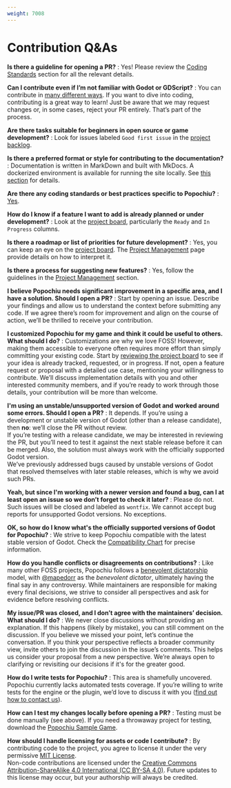 ```yaml
---
weight: 7008
---
```


# Contribution Q&As

**Is there a guideline for opening a PR?**
: Yes! Please review the [Coding Standards](../conventions#coding-standards) section for all the relevant details.

**Can I contribute even if I’m not familiar with Godot or GDScript?**
: You can contribute in [many different ways](../introduction#areas-of-contribution). If you want to dive into coding, contributing is a great way to learn! Just be aware that we may request changes or, in some cases, reject your PR entirely. That’s part of the process.

**Are there tasks suitable for beginners in open source or game development?**
: Look for issues labeled `Good first issue` in the [project backlog](https://github.com/orgs/carenalgas/projects/1).

**Is there a preferred format or style for contributing to the documentation?**
: Documentation is written in MarkDown and built with MkDocs.  A dockerized environment is available for running the site locally. See [this section](../toolchain-and-dependencies#documentation) for details.

**Are there any coding standards or best practices specific to Popochiu?**
: [Yes](../conventions#coding-standards).

**How do I know if a feature I want to add is already planned or under development?**
: Look at the [project board](https://github.com/orgs/carenalgas/projects/1/views/1), particularly the `Ready` and `In Progress` columns.

**Is there a roadmap or list of priorities for future development?**
: Yes, you can keep an eye on the [project board](https://github.com/orgs/carenalgas/projects/1/views/1). The [Project Management](../project-management#project-board-organizations) page provide details on how to interpret it.

**Is there a process for suggesting new features?**
: Yes, follow the guidelines in the [Project Management](../project-management#how-to-submit-issues) section.

**I believe Popochiu needs significant improvement in a specific area, and I have a solution. Should I open a PR?**
: Start by opening an issue. Describe your findings and allow us to understand the context before submitting any code. If we agree there’s room for improvement and align on the course of action, we’ll be thrilled to receive your contribution.

**I customized Popochiu for my game and think it could be useful to others. What should I do?**
: Customizations are why we love FOSS! However, making them accessible to everyone often requires more effort than simply committing your existing code. Start by [reviewing the project board](https://github.com/orgs/carenalgas/projects/1/views/1) to see if your idea is already tracked, requested, or in progress. If not, open a feature request or proposal with a detailed use case, mentioning your willingness to contribute. We’ll discuss implementation details with you and other interested community members, and if you’re ready to work through those details, your contribution will be more than welcome.

**I'm using an unstable/unsupported version of Godot and worked around some errors. Should I open a PR?**
: It depends. If you’re using a development or unstable version of Godot (other than a release candidate), then **no**: we’ll close the PR without review.  
If you’re testing with a release candidate, we may be interested in reviewing the PR, but you’ll need to test it against the next stable release before it can be merged. Also, the solution must always work with the officially supported Godot version.  
We’ve previously addressed bugs caused by unstable versions of Godot that resolved themselves with later stable releases, which is why we avoid such PRs.

**Yeah, but since I'm working with a newer version and found a bug, can I at least open an issue so we don’t forget to check it later?**
: Please do not. Such issues will be closed and labeled as `wontfix`. We cannot accept bug reports for unsupported Godot versions. No exceptions.

**OK, so how do I know what's the officially supported versions of Godot for Popochiu?**
: We strive to keep Popochiu compatible with the latest stable version of Godot. Check the [Compatibility Chart](https://github.com/carenalgas/popochiu?tab=readme-ov-file#compatibility-chart) for precise information.

**How do you handle conflicts or disagreements on contributions?**
: Like many other FOSS projects, Popochiu follows a [benevolent dictatorship](https://en.wikipedia.org/wiki/Benevolent_dictatorship) model, with [@mapedorr](https://github.com/mapedorr) as the _benevolent dictator_, ultimately having the final say in any controversy. While maintainers are responsible for making every final decisions, we strive to consider all perspectives and ask for evidence before resolving conflicts.

**My issue/PR was closed, and I don’t agree with the maintainers’ decision. What should I do?**
: We never close discussions without providing an explanation. If this happens (likely by mistake), you can still comment on the discussion. If you believe we missed your point, let’s continue the conversation. If you think your perspective reflects a broader community view, invite others to join the discussion in the issue’s comments. This helps us consider your proposal from a new perspective. We’re always open to clarifying or revisiting our decisions if it's for the greater good.

**How do I write tests for Popochiu?**
: This area is shamefully uncovered. Popochiu currently lacks automated tests coverage. If you’re willing to write tests for the engine or the plugin, we’d love to discuss it with you ([find out how to contact us](../get-in-touch)).

**How can I test my changes locally before opening a PR?**
: Testing must be done manually (see above). If you need a throwaway project for testing, download the [Popochiu Sample Game](https://github.com/carenalgas/popochiu-sample-game).

**How should I handle licensing for assets or code I contribute?**
: By contributing code to the project, you agree to license it under the very permissive [MIT License](https://github.com/carenalgas/popochiu/blob/develop/LICENSE).  
Non-code contributions are licensed under the [Creative Commons Attribution-ShareAlike 4.0 International (CC BY-SA 4.0)](https://creativecommons.org/licenses/by-sa/4.0/deed.en). Future updates to this license may occur, but your authorship will always be credited.
